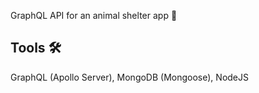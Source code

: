 GraphQL API for an animal shelter app 🐶

## Tools 🛠
GraphQL (Apollo Server), MongoDB (Mongoose), NodeJS